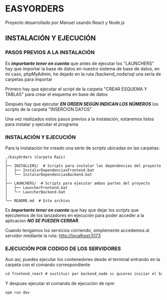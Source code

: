 # EASYORDERS
Proyecto desarrollado por Manuel usando React y Node.js  

## INSTALACIÓN Y EJECUCIÓN
### PASOS PREVIOS A LA INSTALACIÓN
Es ***importante tener en cuenta*** que antes de ejecutar los "LAUNCHERS" hay que importar la base de datos en nuestro sistema de base de datos, en mi caso, phpMyAdmin, he dejado en la ruta /backend_node/sql una seria de carpetas para importar  
  
Primero hay que ejecutar el script de la carpeta "CREAR ESQUEMA Y TABLAS" para crear el esquema en base de datos  
  
Después hay que ejecutar ***EN ORDEN SEGÚN INDICAN LOS NÚMEROS*** los scripts de la carpeta "INSERCION DATOS"  
  
Una vez realizados estos pasos previos a la instalación, estaremos listos para instalar y ejecutar el programa
### INSTALACIÓN Y EJECUCIÓN
Para la instalación he creado una serie de scripts ubicadas en las carpetas:   


```
./EasyOrders (Carpeta Raíz)  
│  
├── INSTALLERS/  # Scripts para instalar las dependencias del proyecto   
│   ├── InstalarDependenciasFrontend.bat  
│   └── InstalarDependenciasBackend.bat  
│  
├── LAUNCHERS/  # Scripts para ejecutar ambas partes del proyecto   
│   ├── LauncherFrontend.bat  
│   └── LauncherBackend.bat  
│  
└── README.md  # Este archivo  
```

  
Es ***importante tener en cuenta*** que hay que dejar los scripts que ejecutemos de los lanzadores en ejecución para poder acceder a la aplicacion ***NO SE PUEDEN CERRAR***.  
  
Cuando tengamos los servicios corriendo, simplemente accedemos al servidor mediante la ruta: [http://localhost:5173](http://localhost:5173)

### EJECUCIÓN POR CODIGO DE LOS SERVIDORES

Aun así, puedes ejecutar los contenedores desde el terminal entrando en la carpeta con el comando correspondiente

```markdown
cd frontend_react # sustituir por backend_node si quieres iniciar el backend
```

Y despues ejecutar el comando de ejecución de npm

```markdown
npm run dev
```